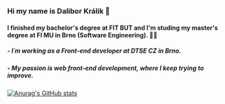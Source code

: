 ### Hi my name is Dalibor Králik 👋
#### I finished my bachelor's degree at FIT BUT and I'm studing my master's degree at FI MU in Brno (Software Engineering). 👩‍💻

##### - I´m working as a Front-end developer at DTSE CZ in Brno.
##### - My passion is web front-end development, where I keep trying to improve.


  
    

[![Anurag's GitHub stats](https://github-readme-stats.vercel.app/api?username=MrDalo&show_icons=true&theme=tokyonight)](https://github.com/anuraghazra/github-readme-stats)
<!--
**MrDalo/MrDalo** is a ✨ _special_ ✨ repository because its `README.md` (this file) appears on your GitHub profile.

Here are some ideas to get you started:

- 🔭 I’m currently working on ...
- 🌱 I’m currently learning ...
- 👯 I’m looking to collaborate on ...
- 🤔 I’m looking for help with ...
- 💬 Ask me about ...
- 📫 How to reach me: ...
- 😄 Pronouns: ...
- ⚡ Fun fact: ...
-->

